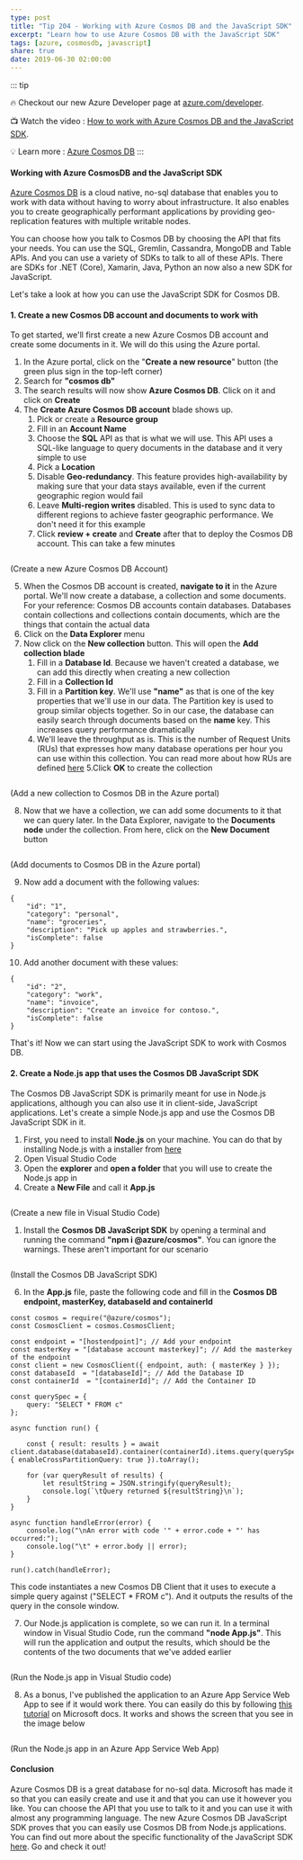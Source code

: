 ```yaml
---
type: post
title: "Tip 204 - Working with Azure Cosmos DB and the JavaScript SDK"
excerpt: "Learn how to use Azure Cosmos DB with the JavaScript SDK"
tags: [azure, cosmosdb, javascript]
share: true
date: 2019-06-30 02:00:00
---
```

 
::: tip

:fire: Checkout our new Azure Developer page at [azure.com/developer](https://azure.com/developer?WT.mc_id=azure-azuredevtips-micrum).

:tv: Watch the video : [How to work with Azure Cosmos DB and the JavaScript SDK](https://www.youtube.com/watch?v=0iElLmclS5s&list=PLLasX02E8BPCNCK8Thcxu-Y-XcBUbhFWC&index=61&t=3s?WT.mc_id=youtube-azuredevtips-micrum).

:bulb: Learn more : [Azure Cosmos DB](https://docs.microsoft.com/en-us/azure/cosmos-db?WT.mc_id=docs-azuredevtips-micrum)
:::
 
#### Working with Azure CosmosDB and the JavaScript SDK

[Azure Cosmos DB](https://azure.microsoft.com/services/cosmos-db?WT.mc_id=azure-azuredevtips-micrum) is a cloud native, no-sql database that enables you to work with data without having to worry about infrastructure. It also enables you to create geographically performant applications by providing geo-replication features with multiple writable nodes. 

You can choose how you talk to Cosmos DB by choosing the API that fits your needs. You can use the SQL, Gremlin, Cassandra, MongoDB and Table APIs. And you can use a variety of SDKs to talk to all of these APIs. There are SDKs for .NET (Core), Xamarin, Java, Python an now also a new SDK for JavaScript.

Let's take a look at how you can use the JavaScript SDK for Cosmos DB.

#### 1. Create a new Cosmos DB account and documents to work with

To get started, we'll first create a new Azure Cosmos DB account and create some documents in it. We will do this using the Azure portal.

1. In the Azure portal, click on the "**Create a new resource**" button (the green plus sign in the top-left corner)
2. Search for **"cosmos db"**
3. The search results will now show **Azure Cosmos DB**. Click on it and click on **Create**
4. The **Create Azure Cosmos DB account** blade shows up. 
    1. Pick or create a **Resource group**
    2. Fill in an **Account Name**
    3. Choose the **SQL** API as that is what we will use. This API uses a SQL-like language to query documents in the database and it very simple to use
    4. Pick a **Location**
    5. Disable **Geo-redundancy**. This feature provides high-availability by making sure that your data stays available, even if the current geographic region would fail
    6. Leave **Multi-region writes** disabled. This is used to sync data to different regions to achieve faster geographic performance. We don't need it for this example
    7. Click **review + create** and **Create** after that to deploy the Cosmos DB account. This can take a few minutes

<img :src="$withBase('/files/CreateCosmosDB.png')">

(Create a new Azure Cosmos DB Account)

5. When the Cosmos DB account is created, **navigate to it** in the Azure portal. We'll now create a database, a collection and some documents. For your reference: Cosmos DB accounts contain databases. Databases contain collections and collections contain documents, which are the things that contain the actual data
6. Click on the **Data Explorer** menu
7. Now click on the **New collection** button. This will open the **Add collection blade**
    1. Fill in a **Database Id**. Because we haven't created a database, we can add this directly when creating a new collection
    2. Fill in a **Collection Id**
    3. Fill in a **Partition key**. We'll use **"name"** as that is one of the key properties that we'll use in our data. The Partition key is used to group similar objects together. So in our case, the database can easily search through documents based on the **name** key. This increases query performance dramatically
    4. We'll leave the throughput as is. This is the number of Request Units (RUs) that expresses how many database operations per hour you can use within this collection. You can read more about how RUs are defined [here](https://docs.microsoft.com/azure/cosmos-db/request-units?WT.mc_id=docs-azuredevtips-micrum)
    5.Click **OK** to create the collection
   
<img :src="$withBase('/files/AddNewCollection.png')">

(Add a new collection to Cosmos DB in the Azure portal)

8. Now that we have a collection, we can add some documents to it that we can query later. In the Data Explorer, navigate to the **Documents node** under the collection. From here, click on the **New Document** button

<img :src="$withBase('/files/AddDocuments.png')">

(Add documents to Cosmos DB in the Azure portal)

9.  Now add a document with the following values:
```
{
    "id": "1",
    "category": "personal",
    "name": "groceries",
    "description": "Pick up apples and strawberries.",
    "isComplete": false
}
```

10. Add another document with these values:
```
{
    "id": "2",
    "category": "work",
    "name": "invoice",
    "description": "Create an invoice for contoso.",
    "isComplete": false
}
```

That's it! Now we can start using the JavaScript SDK to work with Cosmos DB. 

#### 2. Create a Node.js app that uses the Cosmos DB JavaScript SDK

The Cosmos DB JavaScript SDK is primarily meant for use in Node.js applications, although you can also use it in client-side, JavaScript applications. Let's create a simple Node.js app and use the Cosmos DB JavaScript SDK in it. 

1. First, you need to install **Node.js** on your machine. You can do that by installing Node.js with a installer from [here](https://nodejs.org/en/download)
2. Open Visual Studio Code
3. Open the **explorer** and **open a folder** that you will use to create the Node.js app in
4. Create a **New File** and call it **App.js**

<img :src="$withBase('/files/CreateNewFileInVSCode.png')">

(Create a new file in Visual Studio Code)

1. Install the **Cosmos DB JavaScript SDK** by opening a terminal and running the command **"npm i @azure/cosmos"**. You can ignore the warnings. These aren't important for our scenario

<img :src="$withBase('/files/InstallCosmosDBPackage.png')">

(Install the Cosmos DB JavaScript SDK)

6. In the **App.js** file, paste the following code and fill in the **Cosmos DB endpoint, masterKey, databaseId and containerId**
```
const cosmos = require("@azure/cosmos");
const CosmosClient = cosmos.CosmosClient;
 
const endpoint = "[hostendpoint]"; // Add your endpoint
const masterKey = "[database account masterkey]"; // Add the masterkey of the endpoint
const client = new CosmosClient({ endpoint, auth: { masterKey } });
const databaseId  = "[databaseId]"; // Add the Database ID
const containerId  = "[containerId]"; // Add the Container ID

const querySpec = {
    query: "SELECT * FROM c"    
};

async function run() {

    const { result: results } = await client.database(databaseId).container(containerId).items.query(querySpec, { enableCrossPartitionQuery: true }).toArray();

    for (var queryResult of results) {
        let resultString = JSON.stringify(queryResult);
        console.log(`\tQuery returned ${resultString}\n`);
    }
}

async function handleError(error) {
    console.log("\nAn error with code '" + error.code + "' has occurred:");
    console.log("\t" + error.body || error);
}

run().catch(handleError);
```

This code instantiates a new Cosmos DB Client that it uses to execute a simple query against ("SELECT * FROM c"). And it outputs the results of the query in the console window. 

7. Our Node.js application is complete, so we can run it. In a terminal window in Visual Studio Code, run the command **"node App.js"**. This will run the application and output the results, which should be the contents of the two documents that we've added earlier

<img :src="$withBase('/files/RunTheApp.png')">

(Run the Node.js app in Visual Studio code)

8. As a bonus, I've published the application to an Azure App Service Web App to see if it would work there. You can easily do this by following [this tutorial](https://code.visualstudio.com/tutorials/nodejs-deployment/getting-started) on Microsoft docs. It works and shows the screen that you see in the image below

<img :src="$withBase('/files/RunTheAppInAppService.png')">

(Run the Node.js app in an Azure App Service Web App)

#### Conclusion

Azure Cosmos DB is a great database for no-sql data. Microsoft has made it so that you can easily create and use it and that you can use it however you like. You can choose the API that you use to talk to it and you can use it with almost any programming language. The new Azure Cosmos DB JavaScript SDK proves that you can easily use Cosmos DB from Node.js applications. You can find out more about the specific functionality of the JavaScript SDK [here](https://github.com/Azure/azure-cosmos-js?WT.mc_id=github-azuredevtips-micrum). Go and check it out! 